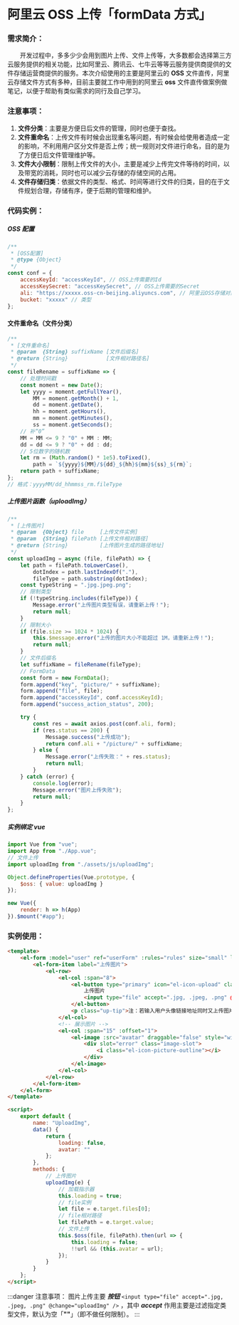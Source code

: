 # 阿里云 OSS 上传「formData 方式」

### 需求简介：

&emsp;&emsp;开发过程中，多多少少会用到图片上传、文件上传等，大多数都会选择第三方云服务提供的相关功能，比如阿里云、腾讯云、七牛云等等云服务提供商提供的文件存储运营商提供的服务。本次介绍使用的主要是阿里云的 **OSS** 文件直传，阿里云存储文件方式有多种，目前主要就工作中用到的阿里云 **oss** 文件直传做案例做笔记，以便于帮助有类似需求的同行及自己学习。

### 注意事项：

1. **文件分类**：主要是方便日后文件的管理，同时也便于查找。
2. **文件重命名**：上传文件有时候会出现重名等问题，有时候会给使用者造成一定的影响，不利用用户区分文件是否上传；统一规则对文件进行命名，目的是为了方便日后文件管理维护等。
3. **文件大小限制**：限制上传文件的大小，主要是减少上传完文件等待的时间，以及带宽的消耗，同时也可以减少云存储的存储空间的占用。
4. **文件存储归类**：依据文件的类型、格式、时间等进行文件的归类，目的在于文件规划合理，存储有序，便于后期的管理和维护。

### 代码实例：

##### OSS 配置

```javascript title="OSS 配置参数"
/**
 * [OSS配置]
 * @type {Object}
 */
const conf = {
	accessKeyId: "accessKeyId", // OSS上传需要的Id
	accessKeySecret: "accessKeySecret", // OSS上传需要的Secret
	ali: "https://xxxxx.oss-cn-beijing.aliyuncs.com", // 阿里云OSS存储对象地址
	bucket: "xxxxx" // 类型
};
```

#### 文件重命名（文件分类）

```javascript title="文件重命名"
/**
 * [文件重命名]
 * @param  {String} suffixName [文件后缀名]
 * @return {String}            [文件相对路径名]
 */
const fileRename = suffixName => {
	// 处理时间戳
	const moment = new Date();
	let yyyy = moment.getFullYear(),
		MM = moment.getMonth() + 1,
		dd = moment.getDate(),
		hh = moment.getHours(),
		mm = moment.getMinutes(),
		ss = moment.getSeconds();
	// 补“0”
	MM = MM <= 9 ? "0" + MM : MM;
	dd = dd <= 9 ? "0" + dd : dd;
	// 5位数字的随机数
	let rm = (Math.random() * 1e5).toFixed(),
		path = `${yyyy}${MM}/${dd}_${hh}${mm}${ss}_${rm}`;
	return path + suffixName;
};
// 格式：yyyyMM/dd_hhmmss_rm.fileType
```

##### 上传图片函数（uploadImg）

```javascript title="上传图片"
/**
 * [上传图片]
 * @param  {Object} file     [上传文件实例]
 * @param  {String} filePath [上传文件相对路径]
 * @return {String}          [上传图片生成的路径地址]
 */
const uploadImg = async (file, filePath) => {
	let path = filePath.toLowerCase(),
		dotIndex = path.lastIndexOf("."),
		fileType = path.substring(dotIndex);
	const typeString = ".jpg.jpeg.png";
	// 限制类型
	if (!typeString.includes(fileType)) {
		Message.error("上传图片类型有误，请重新上传！");
		return null;
	}
	// 限制大小
	if (file.size >= 1024 * 1024) {
		this.$message.error("上传的图片大小不能超过 1M，请重新上传！");
		return null;
	}
	// 文件后缀名
	let suffixName = fileRename(fileType);
	// FormData
	const form = new FormData();
	form.append("key", "picture/" + suffixName);
	form.append("file", file);
	form.append("accessKeyId", conf.accessKeyId);
	form.append("success_action_status", 200);

	try {
		const res = await axios.post(conf.ali, form);
		if (res.status == 200) {
			Message.success("上传成功");
			return conf.ali + "/picture/" + suffixName;
		} else {
			Message.error("上传失败：" + res.status);
			return null;
		}
	} catch (error) {
		console.log(error);
		Message.error("图片上传失败");
		return null;
	}
};
```

##### 实例绑定 vue

```javascript title="文件上传 - 示例绑定"
import Vue from "vue";
import App from "./App.vue";
// 文件上传
import uploadImg from "./assets/js/uploadImg";

Object.defineProperties(Vue.prototype, {
	$oss: { value: uploadImg }
});

new Vue({
	render: h => h(App)
}).$mount("#app");
```

### 实例使用：

```html title="实例使用"
<template>
	<el-form :model="user" ref="userForm" :rules="rules" size="small" label-width="80px" class="dialog-form">
		<el-form-item label="上传图片">
			<el-row>
				<el-col :span="8">
					<el-button type="primary" icon="el-icon-upload" class="uploadBtn" :loading="loading">
						上传图片
						<input type="file" accept=".jpg, .jpeg, .png" @change="uploadImg" />
					</el-button>
					<p class="up-tip">注：若输入用户头像链接地址同时又上传图片，则上传的图片优先级高于输入的链接地址（建议尺寸200*200）</p>
				</el-col>
				<!-- 展示图片 -->
				<el-col :span="15" :offset="1">
					<el-image :src="avatar" draggable="false" style="width:144px;height:144px;">
						<div slot="error" class="image-slot">
							<i class="el-icon-picture-outline"></i>
						</div>
					</el-image>
				</el-col>
			</el-row>
		</el-form-item>
	</el-form>
</template>

<script>
	export default {
		name: "UploadImg",
		data() {
			return {
				loading: false,
				avatar: ""
			};
		},
		methods: {
			// 上传图片
			uploadImg(e) {
				// 加载指示器
				this.loading = true;
				// file实例
				let file = e.target.files[0];
				// file相对路径
				let filePath = e.target.value;
				// 文件上传
				this.$oss(file, filePath).then(url => {
					this.loading = false;
					!!url && (this.avatar = url);
				});
			}
		}
	};
</script>
```

:::danger 注意事项：
图片上传主要 **_按钮_** `<input type="file" accept=".jpg, .jpeg, .png" @change="uploadImg" />` ，其中 **_accept_** 作用主要是过滤指定类型文件，默认为空「**""**」（即不做任何限制）。
:::
